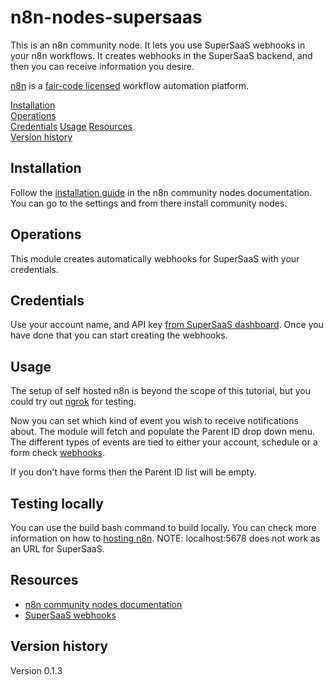 # n8n-nodes-supersaas

This is an n8n community node. It lets you use SuperSaaS webhooks in your n8n workflows. It creates webhooks in the SuperSaaS backend, and then you can receive information you desire.

[n8n](https://n8n.io/) is a [fair-code licensed](https://docs.n8n.io/reference/license/) workflow automation platform.

[Installation](#installation)  
[Operations](#operations)  
[Credentials](#credentials)
[Usage](#usage)
[Resources](#resources)  
[Version history](#version-history) 

## Installation

Follow the [installation guide](https://docs.n8n.io/integrations/community-nodes/installation/) in the n8n community nodes documentation. You can go to the settings and from there install community nodes.

## Operations

This module creates automatically webhooks for SuperSaaS with your credentials.

## Credentials

Use your account name, and API key [from SuperSaaS dashboard](https://www.supersaas.com/accounts/edit). Once you have done that you can start creating the webhooks.

## Usage

The setup of self hosted n8n is beyond the scope of this tutorial, but you could try out [ngrok](https://ngrok.com) for testing.

Now you can set which kind of event you wish to receive notifications about. The module will fetch and populate the Parent ID drop down menu.
The different types of events are tied to either your account, schedule or a form check [webhooks](https://www.supersaas.com/info/dev/webhooks).

If you don't have forms then the Parent ID list will be empty.

## Testing locally

You can use the build bash command to build locally. You can check more information on how to [hosting n8n](https://docs.n8n.io/hosting/).
NOTE: localhost:5678 does not work as an URL for SuperSaaS.

## Resources

* [n8n community nodes documentation](https://docs.n8n.io/integrations/community-nodes/)
* [SuperSaaS webhooks](https://www.supersaas.com/info/doc/integration/webhooks)

## Version history

Version 0.1.3
